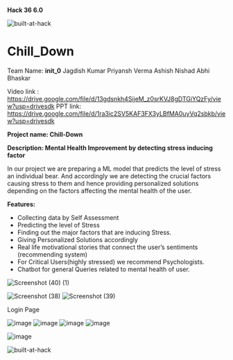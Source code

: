
**Hack 36 6.0**

![built-at-hack](https://user-images.githubusercontent.com/76893116/227752940-5a04514f-9909-4a1b-aba6-52978baa72fc.jpg)

# Chill_Down

 Team Name: **init\_0**
 Jagdish Kumar
 Priyansh Verma 
 Ashish Nishad
 Abhi Bhaskar 

Video link : https://drive.google.com/file/d/13gdsnkh4SijeM_z0srKVJ8gDTGiYQzFy/view?usp=drivesdk
PPT link: https://drive.google.com/file/d/1ra3ic2SV5KAF3FX3yLBfMA0uyVq2sbkb/view?usp=drivesdk

 **Project name: Chill-Down**

**Description: Mental Health Improvement by detecting stress inducing factor**

In our project we  are preparing a ML model that predicts the level of stress an individual bear. And accordingly we are detecting the crucial factors causing stress to them and hence providing personalized solutions depending on the factors affecting the mental health of the user.

**Features:** 

- Collecting data by Self Assessment
- Predicting the level of Stress
- Finding out the major factors that are inducing Stress.
- Giving Personalized Solutions accordingly
- Real life motivational stories that connect the user’s sentiments (recommending system)
- For Critical Users(highly stressed) we recommend Psychologists.
- Chatbot for general Queries related to mental health of user.

![Screenshot (40) (1)](https://user-images.githubusercontent.com/76893116/227753335-ea4c650f-00c5-4ca2-b1b7-8f1ee2722d81.png)

![Screenshot (38)](https://user-images.githubusercontent.com/76893116/227753180-bce722df-4ec5-4a38-9d37-dac5d78dfd96.png)
![Screenshot (39)](https://user-images.githubusercontent.com/76893116/227753233-af435691-b11e-4947-b44a-2bdefcd2991c.png)


Login Page

![image](https://user-images.githubusercontent.com/76893116/227752981-98e2edb3-ccdd-44cc-82bd-af42d09fac36.png)
![image](https://user-images.githubusercontent.com/76893116/227752973-bc48d5d9-7f4c-4b42-b1d4-425bdf9db50f.png)
![image](https://user-images.githubusercontent.com/76893116/227752971-05aeaf38-dc33-413f-99f7-9b263f543369.png)
![image](https://user-images.githubusercontent.com/76893116/227753043-f9880a8c-f2d4-4586-86da-0fb317ae17ba.png)

![image](https://user-images.githubusercontent.com/76893116/227752978-ba6f41aa-f121-4bcf-963e-3890567f0c2b.png)



![built-at-hack](https://user-images.githubusercontent.com/76893116/227752941-dcbf10e3-0dd4-40c7-a5ab-e17cfab43e34.jpg)
